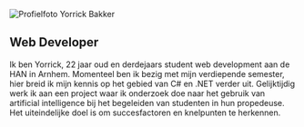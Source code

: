 ![Profielfoto Yorrick Bakker](https://yorrickbakker.nl/yorrick.jpg)

## Web Developer

Ik ben Yorrick, 22 jaar oud en derdejaars student web development aan de HAN in Arnhem. Momenteel ben ik bezig met mijn verdiepende semester, hier breid ik mijn kennis op het gebied van C# en .NET verder uit. Gelijktijdig werk ik aan een project waar ik onderzoek doe naar het gebruik van artificial intelligence bij het begeleiden van studenten in hun propedeuse. Het uiteindelijke doel is om succesfactoren en knelpunten te herkennen.